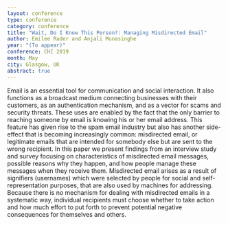 ```yaml
---
layout: conference
type: conference
category: conference
title: "Wait, Do I Know This Person?: Managing Misdirected Email"
author: Emilee Rader and Anjali Munasinghe
year: "(To appear)"
conference: CHI 2019
month: May
city: Glasgow, UK
abstract: true
---
```


Email is an essential tool for communication and social interaction. It also functions as a broadcast medium connecting businesses with their customers, as an authentication mechanism, and as a vector for scams and security threats. These uses are enabled by the fact that the only barrier to reaching someone by email is knowing his or her email address. This feature has given rise to the spam email industry but also has another side-effect that is becoming increasingly common: misdirected email, or legitimate emails that are intended for somebody else but are sent to the wrong recipient. In this paper we present findings from an interview study and survey focusing on characteristics of misdirected email messages, possible reasons why they happen, and how people manage these messages when they receive them. Misdirected email arises as a result of signifiers (usernames) which were selected by people for social and self-representation purposes, that are also used by machines for addressing. Because there is no mechanism for dealing with misdirected emails in a systematic way, individual recipients must choose whether to take action and how much effort to put forth to prevent potential negative consequences for themselves and others.


<!--

tags: curation
doi: "10.1145/3173574.3173677"
file: "rader_chi18.pdf"
appendix: "rader_chi18_supplementary_file.nb.html"
acmdl: "https://dl.acm.org/citation.cfm?id=3173677" 
pages: "Paper No. 103"

-->
